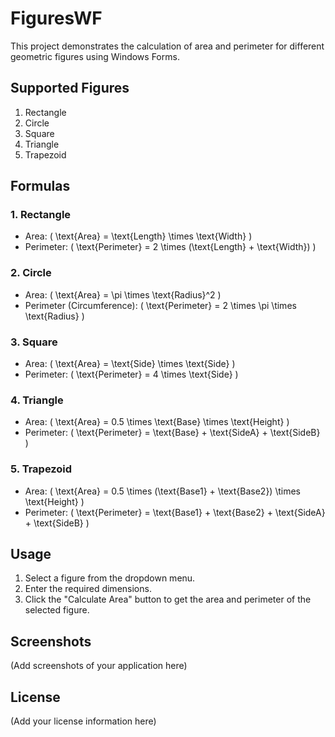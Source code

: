 # FiguresWF

This project demonstrates the calculation of area and perimeter for different geometric figures using Windows Forms.

## Supported Figures

1. Rectangle
2. Circle
3. Square
4. Triangle
5. Trapezoid

## Formulas

### 1. Rectangle

- Area: \( \text{Area} = \text{Length} \times \text{Width} \)
- Perimeter: \( \text{Perimeter} = 2 \times (\text{Length} + \text{Width}) \)

### 2. Circle

- Area: \( \text{Area} = \pi \times \text{Radius}^2 \)
- Perimeter (Circumference): \( \text{Perimeter} = 2 \times \pi \times \text{Radius} \)

### 3. Square

- Area: \( \text{Area} = \text{Side} \times \text{Side} \)
- Perimeter: \( \text{Perimeter} = 4 \times \text{Side} \)

### 4. Triangle

- Area: \( \text{Area} = 0.5 \times \text{Base} \times \text{Height} \)
- Perimeter: \( \text{Perimeter} = \text{Base} + \text{SideA} + \text{SideB} \)

### 5. Trapezoid

- Area: \( \text{Area} = 0.5 \times (\text{Base1} + \text{Base2}) \times \text{Height} \)
- Perimeter: \( \text{Perimeter} = \text{Base1} + \text{Base2} + \text{SideA} + \text{SideB} \)

## Usage

1. Select a figure from the dropdown menu.
2. Enter the required dimensions.
3. Click the "Calculate Area" button to get the area and perimeter of the selected figure.

## Screenshots

(Add screenshots of your application here)

## License

(Add your license information here)